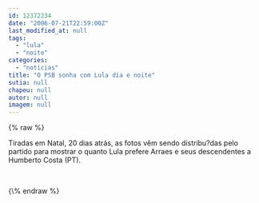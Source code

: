 ```yaml
---
id: 12372234
date: "2006-07-21T22:59:00Z"
last_modified_at: null
tags:
  - "lula"
  - "noite"
categories:
  - "noticias"
title: "O PSB sonha com Lula dia e noite"
sutia: null
chapeu: null
autor: null
imagem: null
---
```

{\% raw %}
<p><P>Tiradas em Natal, 20 dias atrás, as fotos vêm sendo distribu?das pelo partido para mostrar o quanto Lula prefere Arraes e seus descendentes a Humberto Costa (PT).</P></p>
<p><P>&nbsp;</P> </p>
{\% endraw %}